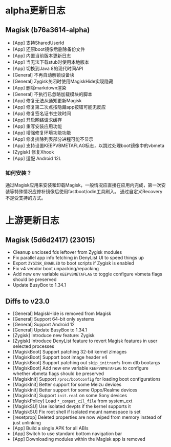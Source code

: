 # alpha更新日志

## Magisk (b76a3614-alpha)
- [App] 支持SharedUserId
- [App] 还原boot镜像后删除备份文件
- [App] 内置当前版本更新日志
- [App] 当无法下载stub时使用本地版本
- [App] 切换到Java 8的现代时间API
- [General] 不再自动解锁设备块
- [General] Zygisk关闭时使用MagiskHide实现隐藏
- [App] 删除markdown渲染
- [General] 不执行已忽略加载模块的脚本
- [App] 修复无法从通知更新Magisk
- [App] 修复第二次点按隐藏app按钮可能无反应
- [App] 修复签名证书生效时间
- [App] 开启网络请求缓存
- [App] 重写安装应用功能
- [App] 增强修复环境功能功能
- [App] 修复排除列表部分进程可能不显示
- [App] 支持设置KEEPVBMETAFLAG标志，以跳过处理boot镜像中的vbmeta
- [Zygisk] 修复Xhook
- [App] 适配 Android 12L

### 如何安装？
通过Magisk应用来安装和卸载Magisk，一般情况应直接在应用内完成，第一次安装等特殊情况应修补镜像后使用fastboot/odin工具刷入。
通过自定义Recovery不是受支持的方式。

# 上游更新日志

## Magisk (5d6d2417) (23015)

- Cleanup unclosed fds leftover from Zygisk modules
- Fix parallel app info fetching in DenyList UI to speed things up
- Export `ZYGISK_ENABLED` to boot scripts if Zygisk is enabled
- Fix v4 vendor boot unpacking/repacking
- Add new env variable `KEEPVBMETAFLAG` to toggle configure vbmeta flags should be preserved
- Update BusyBox to 1.34.1

## Diffs to v23.0

- [General] MagiskHide is removed from Magisk
- [General] Support 64-bit only systems
- [General] Support Android 12
- [General] Update BusyBox to 1.34.1
- [Zygisk] Introduce new feature: Zygisk
- [Zygisk] Introduce DenyList feature to revert Magisk features in user selected processes
- [MagiskBoot] Support patching 32-bit kernel zImages
- [MagiskBoot] Support boot image header v4
- [MagiskBoot] Support patching out `skip_initramfs` from dtb bootargs
- [MagiskBoot] Add new env variable `KEEPVBMETAFLAG` to configure whether vbmeta flags should be preserved
- [MagiskInit] Support `/proc/bootconfig` for loading boot configurations
- [MagiskInit] Better support for some Meizu devices
- [MagiskInit] Better support for some Oppo/Realme devices
- [MagiskInit] Support `init.real` on some Sony devices
- [MagiskPolicy] Load `*_compat_cil_file` from system_ext
- [MagiskSU] Use isolated devpts if the kernel supports it
- [MagiskSU] Fix root shell if isolated mount namespace is set
- [resetprop] Deleted properties are now wiped from memory instead of just unlinking
- [App] Build a single APK for all ABIs
- [App] Switch to use standard bottom navigation bar
- [App] Downloading modules within the Magisk app is removed
